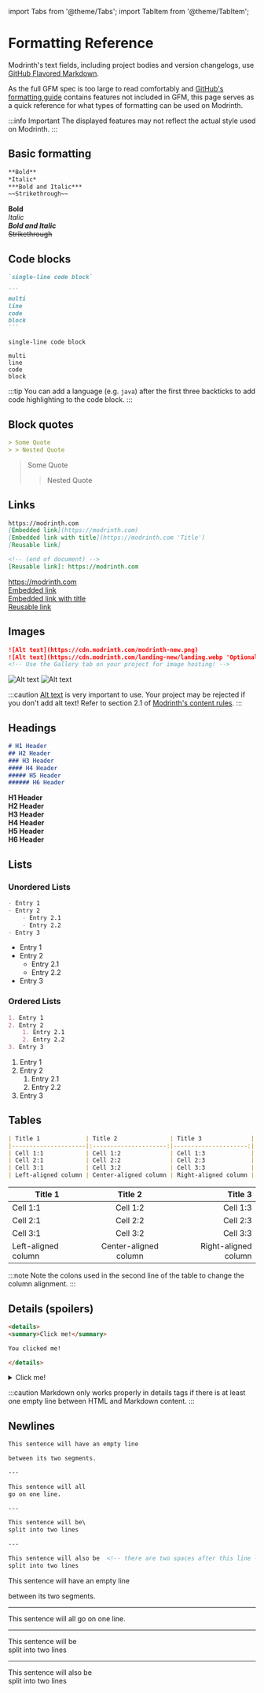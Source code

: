 import Tabs from '@theme/Tabs';
import TabItem from '@theme/TabItem';

# Formatting Reference

Modrinth's text fields, including project bodies and version changelogs, use [GitHub Flavored Markdown](https://github.github.com/gfm).

As the full GFM spec is too large to read comfortably and [GitHub's formatting guide](https://docs.github.com/en/get-started/writing-on-github/getting-started-with-writing-and-formatting-on-github/basic-writing-and-formatting-syntax) contains features not included in GFM, this page serves as a quick reference for what types of formatting can be used on Modrinth.

:::info Important
The displayed features may not reflect the actual style used on Modrinth.
:::

## Basic formatting

<Tabs>
<TabItem value="source" label="Source">

```markdown
**Bold**
*Italic*
***Bold and Italic***
~~Strikethrough~~
```

</TabItem>
<TabItem value="preview" label="Preview">

**Bold**  
*Italic*  
***Bold and Italic***  
~~Strikethrough~~

</TabItem>
</Tabs>

## Code blocks

<Tabs>
<TabItem value="source" label="Source">

````markdown
`single-line code block`

```
multi
line
code
block
```
````

</TabItem>
<TabItem value="preview" label="Preview">

`single-line code block`

```
multi
line
code
block
```

</TabItem>
</Tabs>

:::tip
You can add a language (e.g. `java`) after the first three backticks to add code highlighting to the code block.
:::

## Block quotes

<Tabs>
<TabItem value="source" label="Source">

```markdown
> Some Quote
> > Nested Quote
```

</TabItem>
<TabItem value="preview" label="Preview">

> Some Quote
> > Nested Quote

</TabItem>
</Tabs>

## Links

<Tabs>
<TabItem value="source" label="Source">

```markdown
https://modrinth.com
[Embedded link](https://modrinth.com)
[Embedded link with title](https://modrinth.com 'Title')
[Reusable link]

<!-- (end of document) -->
[Reusable link]: https://modrinth.com
```

</TabItem>
<TabItem value="preview" label="Preview">

https://modrinth.com  
[Embedded link](https://modrinth.com)  
[Embedded link with title](https://modrinth.com 'Title')  
[Reusable link]

[Reusable link]: https://modrinth.com

</TabItem>
</Tabs>

## Images

<Tabs>
<TabItem value="source" label="Source">

```markdown
![Alt text](https://cdn.modrinth.com/modrinth-new.png)
![Alt text](https://cdn.modrinth.com/landing-new/landing.webp 'Optional title')
<!-- Use the Gallery tab on your project for image hosting! -->
```

</TabItem>
<TabItem value="preview" label="Preview">

![Alt text](https://cdn.modrinth.com/modrinth-new.png)
![Alt text](https://cdn.modrinth.com/landing-new/landing.webp 'Optional title')

</TabItem>
</Tabs>

:::caution
[Alt text](https://accessibility.huit.harvard.edu/describe-content-images) is very important to use. Your project may be rejected if you don't add alt text! Refer to section 2.1 of [Modrinth's content rules](https://modrinth.com/legal/rules#general-expectations).
:::

## Headings

<Tabs>
<TabItem value="source" label="Source">

```markdown
# H1 Header
## H2 Header
### H3 Header
#### H4 Header
##### H5 Header
###### H6 Header
```

</TabItem>
<TabItem value="preview" label="Preview">
<strong>
<div style={{fontSize: 48}}>H1 Header</div>
<div style={{fontSize: 24}}>H2 Header</div>
<div style={{fontSize: 20}}>H3 Header</div>
<div style={{fontSize: 16}}>H4 Header</div>
<div style={{fontSize: 14}}>H5 Header</div>
<div style={{fontSize: 13.6}}>H6 Header</div>
</strong>
</TabItem>
</Tabs>

## Lists

### Unordered Lists

<Tabs>
<TabItem value="source" label="Source">

```markdown
- Entry 1
- Entry 2
    - Entry 2.1
    - Entry 2.2
- Entry 3
```

</TabItem>
<TabItem value="preview" label="Preview">

- Entry 1
- Entry 2
    - Entry 2.1
    - Entry 2.2
- Entry 3

</TabItem>
</Tabs>

### Ordered Lists

<Tabs>
<TabItem value="source" label="Source">

```markdown
1. Entry 1
2. Entry 2
    1. Entry 2.1
    2. Entry 2.2
3. Entry 3
```

</TabItem>
<TabItem value="preview" label="Preview">

1. Entry 1
2. Entry 2
    1. Entry 2.1
    2. Entry 2.2
3. Entry 3

</TabItem>
</Tabs>

## Tables

<Tabs>
<TabItem value="source" label="Source">

```markdown
| Title 1             | Title 2               | Title 3              |
|---------------------|:---------------------:|---------------------:|
| Cell 1:1            | Cell 1:2              | Cell 1:3             |
| Cell 2:1            | Cell 2:2              | Cell 2:3             |
| Cell 3:1            | Cell 3:2              | Cell 3:3             |
| Left-aligned column | Center-aligned column | Right-aligned column |
```

</TabItem>
<TabItem value="preview" label="Preview">

| Title 1             | Title 2               | Title 3              |
|---------------------|:---------------------:|---------------------:|
| Cell 1:1            | Cell 1:2              | Cell 1:3             |
| Cell 2:1            | Cell 2:2              | Cell 2:3             |
| Cell 3:1            | Cell 3:2              | Cell 3:3             |
| Left-aligned column | Center-aligned column | Right-aligned column |

</TabItem>
</Tabs>

:::note
Note the colons used in the second line of the table to change the column alignment.
:::

## Details (spoilers)

<Tabs>
<TabItem value="source" label="Source">

```html
<details>
<summary>Click me!</summary>

You clicked me!

</details>
```

</TabItem>
<TabItem value="preview" label="Preview">
<details>
<summary>Click me!</summary>
You clicked me!
</details>
</TabItem>
</Tabs>

:::caution
Markdown only works properly in details tags if there is at least one empty line between HTML and Markdown content.
:::

## Newlines

<Tabs>
<TabItem value="source" label="Source">

```markdown
This sentence will have an empty line

between its two segments.

---

This sentence will all
go on one line.

---

This sentence will be\
split into two lines

---

This sentence will also be  <!-- there are two spaces after this line -->
split into two lines
```

</TabItem>
<TabItem value="preview" label="Preview">

This sentence will have an empty line

between its two segments.

---

This sentence will all
go on one line.

---

<!-- This is not the same as above because Redocusaurus linebreaks are different
     from the linebreaks made by markdown-it, the MD plugin knossos uses -->
This sentence will be  
split into two lines

---

This sentence will also be  
split into two lines

</TabItem>
</Tabs>
